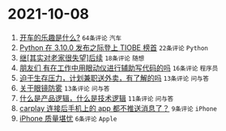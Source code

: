 # 2021-10-08

1. [开车的乐趣是什么?](https://www.v2ex.com/t/806327) `64条评论` `汽车`
1. [Python 在 3.10.0 发布之际登上 TIOBE 榜首](https://www.v2ex.com/t/806314) `22条评论` `Python`
1. [继[其实对老家很失望]后续](https://www.v2ex.com/t/806329) `18条评论` `随想`
1. [朋友们 有在工作中用眼动仪进行辅助写代码的吗](https://www.v2ex.com/t/806326) `16条评论` `程序员`
1. [迫于生存压力，计划兼职送外卖，有了解的吗](https://www.v2ex.com/t/806336) `13条评论` `问与答`
1. [关于眼镜防雾](https://www.v2ex.com/t/806334) `13条评论` `问与答`
1. [什么是产品逻辑，什么是技术逻辑](https://www.v2ex.com/t/806341) `11条评论` `问与答`
1. [carplay 连接后手机上的 app 都不推送消息了？](https://www.v2ex.com/t/806340) `9条评论` `iPhone`
1. [iPhone 质量堪忧](https://www.v2ex.com/t/806353) `6条评论` `Apple`
